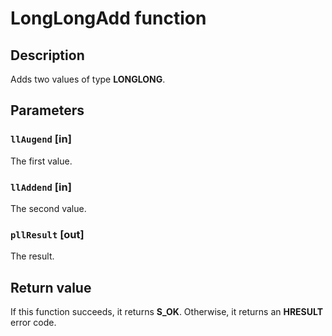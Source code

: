 # LongLongAdd function

## Description

Adds two values of type **LONGLONG**.

## Parameters

### `llAugend` [in]

The first value.

### `llAddend` [in]

The second value.

### `pllResult` [out]

The result.

## Return value

If this function succeeds, it returns **S_OK**. Otherwise, it returns an **HRESULT** error code.